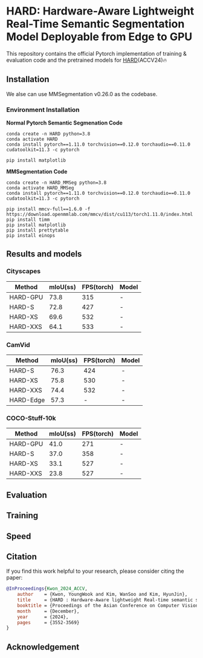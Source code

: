 # HARD: Hardware-Aware Lightweight Real-Time Semantic Segmentation Model Deployable from Edge to GPU
This repository contains the official Pytorch implementation of training & evaluation code and the pretrained models for [HARD](https://openaccess.thecvf.com/content/ACCV2024/html/Kwon_HARD__Hardware-Aware_lightweight_Real-time_semantic_segmentation_model_Deployable_from_ACCV_2024_paper.html)(ACCV24)🔥

## Installation
We alse can use MMSegmentation v0.26.0 as the codebase.

### Environment Installation
**Normal Pytorch Semantic Segmenation Code**
```
conda create -n HARD python=3.8
conda activate HARD
conda install pytorch==1.11.0 torchvision==0.12.0 torchaudio==0.11.0 cudatoolkit=11.3 -c pytorch

pip install matplotlib
```

**MMSegmentation Code**
```
conda create -n HARD_MMSeg python=3.8
conda activate HARD_MMSeg
conda install pytorch==1.11.0 torchvision==0.12.0 torchaudio==0.11.0 cudatoolkit=11.3 -c pytorch

pip install mmcv-full==1.6.0 -f https://download.openmmlab.com/mmcv/dist/cu113/torch1.11.0/index.html
pip install timm
pip install matplotlib
pip install prettytable
pip install einops
```

## Results and models

### Cityscapes
| Method   | mIoU(ss) | FPS(torch) |Model    |
| -------- | -------- | ---------- |---------|
| HARD-GPU | 73.8     | 315        |-|
| HARD-S   | 72.8     | 427        |-|
| HARD-XS  | 69.6     | 532        |-|
| HARD-XXS | 64.1     | 533        |-|

### CamVid
| Method   | mIoU(ss) | FPS(torch) |Model    |
| -------- | -------- | ---------- |---------|
| HARD-S   | 76.3     | 424        |-|
| HARD-XS  | 75.8     | 530        |-|
| HARD-XXS | 74.4     | 532        |-|
| HARD-Edge| 57.3     | -          |-|

### COCO-Stuff-10k
| Method   | mIoU(ss) | FPS(torch) |Model    |
| -------- | -------- | ---------- |---------|
| HARD-GPU | 41.0     | 271        |-|
| HARD-S   | 37.0     | 358        |-|
| HARD-XS  | 33.1     | 527        |-|
| HARD-XXS | 23.8     | 527        |-|

## Evaluation

## Training

## Speed

## Citation

If you find this work helpful to your research, please consider citing the paper:

```bibtex
@InProceedings{Kwon_2024_ACCV,
    author    = {Kwon, YoungWook and Kim, WanSoo and Kim, HyunJin},
    title     = {HARD : Hardware-Aware lightweight Real-time semantic segmentation model Deployable from Edge to GPU},
    booktitle = {Proceedings of the Asian Conference on Computer Vision (ACCV)},
    month     = {December},
    year      = {2024},
    pages     = {3552-3569}
}
```

## Acknowledgement
